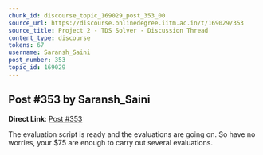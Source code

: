 ```yaml
---
chunk_id: discourse_topic_169029_post_353_00
source_url: https://discourse.onlinedegree.iitm.ac.in/t/169029/353
source_title: Project 2 - TDS Solver - Discussion Thread
content_type: discourse
tokens: 67
username: Saransh_Saini
post_number: 353
topic_id: 169029
---
```


## Post #353 by Saransh_Saini

**Direct Link**: [Post #353](https://discourse.onlinedegree.iitm.ac.in/t/169029/353)

The evaluation script is ready and the evaluations are going on. So have no worries, your $75 are enough to carry out several evaluations.
